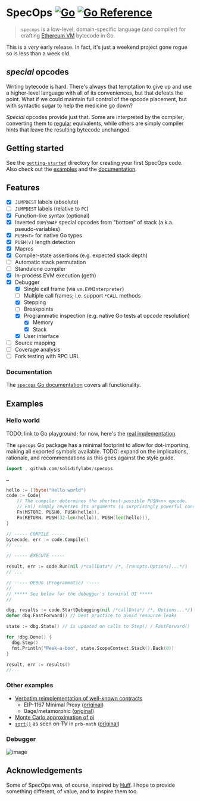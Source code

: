# SpecOps [![Go](https://github.com/solidifylabs/specops/actions/workflows/go.yml/badge.svg)](https://github.com/solidifylabs/specops/actions/workflows/go.yml) [![Go Reference](https://pkg.go.dev/badge/github.com/solidifylabs/specops.svg)](https://pkg.go.dev/github.com/solidifylabs/specops)

> `specops` is a low-level, domain-specific language (and compiler) for crafting [Ethereum VM](https://ethereum.org/en/developers/docs/evm) bytecode in Go.

This is a _very_ early release. In fact, it's just a weekend project gone rogue
so is less than a week old.

## _special_ opcodes

Writing bytecode is hard. There's always that temptation to give up and use a
higher-level language with all of its conveniences, but that defeats the point.
What if we could maintain full control of the opcode placement, but with
syntactic sugar to help the medicine go down?

*Special* opcodes provide just that. Some are interpreted by the compiler,
converting them to
[regular](https://pkg.go.dev/github.com/ethereum/go-ethereum/core/vm#OpCode)
equivalents, while others are simply compiler hints that leave the resulting
bytecode unchanged.

## Getting started

See the [`getting-started`](https://github.com/solidifylabs/specops/tree/main/getting-started) directory for creating your first SpecOps code. Also check out the [examples](#other-examples) and the [documentation](#documentation).

## Features

- [x] `JUMPDEST` labels (absolute)
- [ ] `JUMPDEST` labels (relative to `PC`)
- [x] Function-like syntax (optional)
- [x] Inverted `DUP`/`SWAP` special opcodes from "bottom" of stack (a.k.a. pseudo-variables)
- [x] `PUSH<T>` for native Go types
- [X] `PUSH(v)` length detection
- [x] Macros
- [x] Compiler-state assertions (e.g. expected stack depth)
- [ ] Automatic stack permutation
- [ ] Standalone compiler
- [x] In-process EVM execution (geth)
- [x] Debugger
  - [x] Single call frame (via `vm.EVMInterpreter`)
  - [ ] Multiple call frames; i.e. support `*CALL` methods
  * [x] Stepping
  * [ ] Breakpoints
  * [x] Programmatic inspection (e.g. native Go tests at opcode resolution)
    * [x] Memory
    * [x] Stack
  * [x] User interface
- [ ] Source mapping
- [ ] Coverage analysis
- [ ] Fork testing with RPC URL

### Documentation

The [`specops` Go
documentation](https://pkg.go.dev/github.com/solidifylabs/specops) covers all
functionality.

## Examples

### Hello world

TODO: link to Go playground; for now, here's the [real implementation](https://github.com/solidifylabs/specops/blob/41efe932c9a85e45ce705b231577447e6c944487/examples_test.go#L12).

The `specops` Go package has a minimal footprint to allow for dot-importing,
making all exported symbols available. TODO: expand on the implications,
rationale, and recommendations as this goes against the style guide.

```go
import . github.com/solidifylabs/specops

…

hello := []byte("Hello world")
code := Code{
    // The compiler determines the shortest-possible PUSH<n> opcode.
    // Fn() simply reverses its arguments (a surprisingly powerful construct)!
    Fn(MSTORE, PUSH0, PUSH(hello)),
    Fn(RETURN, PUSH(32-len(hello)), PUSH(len(hello))),
}

// ----- COMPILE -----
bytecode, err := code.Compile()
// ...

// ----- EXECUTE -----

result, err := code.Run(nil /*callData*/ /*, [runopts.Options]...*/)
// ...

// ----- DEBUG (Programmatic) -----
//
// ***** See below for the debugger's terminal UI *****
//

dbg, results := code.StartDebugging(nil /*callData*/ /*, Options...*/)
defer dbg.FastForward() // best practice to avoid resource leaks

state := dbg.State() // is updated on calls to Step() / FastForward()

for !dbg.Done() {
  dbg.Step()
  fmt.Println("Peek-a-boo", state.ScopeContext.Stack().Back(0))
}

result, err := results()
//...
```

### Other examples

- [Verbatim reimplementation of well-known contracts](https://github.com/solidifylabs/specops/blob/41efe932c9a85e45ce705b231577447e6c944487/examples_test.go#L34) 
  * EIP-1167 Minimal Proxy ([original](https://eips.ethereum.org/EIPS/eip-1167#specification))
  * 0age/metamorphic ([original](https://github.com/0age/metamorphic/blob/55adac1d2487046002fc33a5dff7d669b5419a3a/contracts/MetamorphicContractFactory.sol#L55))
- [Monte Carlo approximation of pi](https://github.com/solidifylabs/specops/blob/41efe932c9a85e45ce705b231577447e6c944487/examples_test.go#L158)
- [`sqrt()`](https://github.com/solidifylabs/specops/blob/41efe932c9a85e45ce705b231577447e6c944487/examples_test.go#L246) as seen ~~on TV~~ in `prb-math` ([original](https://github.com/PaulRBerg/prb-math/blob/5b6279a0cf7c1b1b6a5cc96082811f7ef620cf60/src/Common.sol#L595))

### Debugger

![image](https://github.com/solidifylabs/specops/assets/519948/5057ad0f-bb6f-438b-a295-8b1f410d2330)

## Acknowledgements

Some of SpecOps was, of course, inspired by
[Huff](https://github.com/huff-language). I hope to provide something different,
of value, and to inspire them too.
